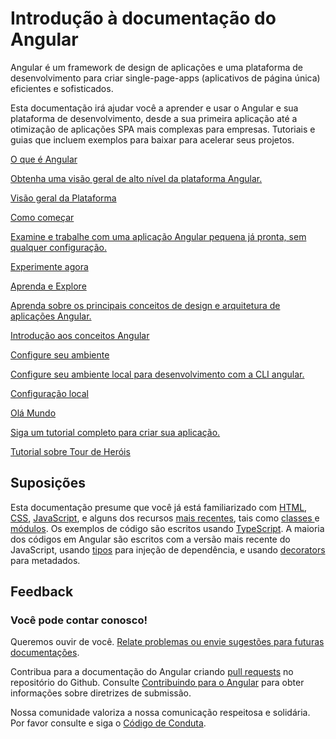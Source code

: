 <h1 class="no-toc">Introdução à documentação do Angular</h1>

Angular é um framework de design de aplicações e uma plataforma de desenvolvimento para criar single-page-apps (aplicativos de página única) eficientes e sofisticados.

Esta documentação irá ajudar você a aprender e usar o Angular e sua plataforma de desenvolvimento, desde a sua primeira aplicação até a otimização de aplicações SPA mais complexas para empresas. Tutoriais e guias que incluem exemplos para baixar para acelerar seus projetos.

<div class="card-container">
  <a href="guide/what-is-angular" class="docs-card" title="Angular Platform Overview">
    <section>O que é Angular</section>
    <p>Obtenha uma visão geral de alto nível da plataforma Angular.</p>
    <p class="card-footer">Visão geral da Plataforma</p>
  </a>
  <a href="start" class="docs-card" title="Getting started">
    <section>Como começar</section>
    <p>Examine e trabalhe com uma aplicação Angular pequena já pronta, sem qualquer configuração.</p>
    <p class="card-footer">Experimente agora</p>
  </a>
  <a href="guide/architecture" class="docs-card" title="Angular Concepts">
    <section>Aprenda e Explore</section>
    <p>Aprenda sobre os principais conceitos de design e arquitetura de aplicações Angular.</p>
    <p class="card-footer">Introdução aos conceitos Angular</p>
  </a>
  <a href="guide/setup-local" class="docs-card" title="Angular Local Environment Setup">
    <section>Configure seu ambiente</section>
    <p>Configure seu ambiente local para desenvolvimento com a CLI angular.</p>
    <p class="card-footer">Configuração local</p>
  </a>
  <a href="tutorial" class="docs-card" title="Work through a full tutorial">
    <section>Olá Mundo</section>
    <p>Siga um tutorial completo para criar sua aplicação.</p>
    <p class="card-footer">Tutorial sobre Tour de Heróis</p>
  </a>
</div>

## Suposições

Esta documentação presume que você já está familiarizado com [HTML](https://developer.mozilla.org/docs/Learn/HTML/Introduction_to_HTML "Learn HTML"), [CSS](https://developer.mozilla.org/docs/Learn/CSS/First_steps "Learn CSS"), [JavaScript](https://developer.mozilla.org/docs/Web/JavaScript/A_re-introduction_to_JavaScript "Learn JavaScript"), e alguns dos recursos [mais recentes](https://developer.mozilla.org/docs/Web/JavaScript/Language_Resources "Latest JavaScript standards"), tais como [classes ](https://developer.mozilla.org/docs/Web/JavaScript/Reference/Classes "ES2015 Classes") e [módulos](https://developer.mozilla.org/docs/Web/JavaScript/Reference/Statements/import "ES2015 Modules"). Os exemplos de código são escritos usando [TypeScript](https://www.typescriptlang.org/ "TypeScript"). A maioria dos códigos em Angular são escritos com a versão mais recente do JavaScript, usando [tipos](https://www.typescriptlang.org/docs/handbook/classes.html "TypeScript Types") para injeção de dependência, e usando [decorators](https://www.typescriptlang.org/docs/handbook/decorators.html "Decorators") para metadados.

## Feedback

<h3>Você pode contar conosco!</h3>

Queremos ouvir de você. [Relate problemas ou envie sugestões para futuras documentações](https://github.com/angular/angular/issues/new/choose "Angular GitHub repository new issue form").

Contribua para a documentação do Angular criando [pull requests](https://github.com/angular/angular/pulls "Angular Github pull requests") no repositório do Github. Consulte [Contribuindo para o Angular](https://github.com/angular/angular/blob/main/CONTRIBUTING.md "Contributing guide") para obter informações sobre diretrizes de submissão.

Nossa comunidade valoriza a nossa comunicação respeitosa e solidária. Por favor consulte e siga o [Código de Conduta](https://github.com/angular/code-of-conduct/blob/main/CODE_OF_CONDUCT.md "Contributor code of conduct").
